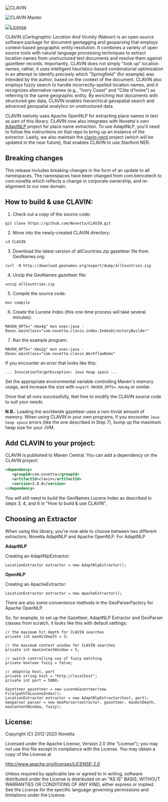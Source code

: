 ![CLAVIN](https://github.com/Novetta/CLAVIN/blob/develop/img/clavinLogo.png?raw=true)

![CLAVIN Master](https://github.com/Novetta/CLAVIN/workflows/MasterCI/badge.svg?branch=master)

[![License](https://img.shields.io/badge/License-Apache%202.0-blue.svg)](https://opensource.org/licenses/Apache-2.0)


CLAVIN (*Cartographic Location And Vicinity INdexer*) is an open source software package for document geotagging and geoparsing that employs context-based geographic entity resolution. It combines a variety of open source tools with natural language processing techniques to extract location names from unstructured text documents and resolve them against gazetteer records. Importantly, CLAVIN does not simply "look up" location names; rather, it uses intelligent heuristics-based combinatorial optimization in an attempt to identify precisely which "Springfield" (for example) was intended by the author, based on the context of the document. CLAVIN also employs fuzzy search to handle incorrectly-spelled location names, and it recognizes alternative names (e.g., "Ivory Coast" and "Côte d'Ivoire") as referring to the same geographic entity. By enriching text documents with structured geo data, CLAVIN enables hierarchical geospatial search and advanced geospatial analytics on unstructured data.

CLAVIN natively uses Apache OpenNLP for extracting place names in text as part of this library. CLAVIN now also integrates with Novetta's own [AdaptNLP](https://github.com/Novetta/adaptnlp) project for place name extraction. To use AdaptNLP, you'll need to follow the instructions on that repo to bring up an instance of the extractor. Lastly, we also maintain the [clavin-nerd](https://github.com/novetta/clavin-nerd) project (which will be updated in the near future), that enables CLAVIN to use Stanford NER.

## Breaking changes

This release includes breaking changes in the form of an update to all namespaces.  The namespaces have been changed from com.bericotech to com.novetta which reflects a change in corporate ownership, and re-alignment to our new domain.   

## How to build & use CLAVIN:

1. Check out a copy of the source code:

```
git clone https://github.com/Novetta/CLAVIN.git
```

2. Move into the newly-created CLAVIN directory:

```	
cd CLAVIN
```

3. Download the latest version of allCountries.zip gazetteer file from GeoNames.org:

```
curl -O http://download.geonames.org/export/dump/allCountries.zip
```

4. Unzip the GeoNames gazetteer file:

```
unzip allCountries.zip
```

5. Compile the source code:

```
mvn compile
```

6. Create the Lucene Index (this one-time process will take several minutes):

```
MAVEN_OPTS="-Xmx4g" mvn exec:java -Dexec.mainClass="com.novetta.clavin.index.IndexDirectoryBuilder"
```

7. Run the example program:

```
MAVEN_OPTS="-Xmx2g" mvn exec:java -Dexec.mainClass="com.novetta.clavin.WorkflowDemo"
```
	
If you encounter an error that looks like this:

```
... InvocationTargetException: Java heap space ...
```
	
Set the appropriate environmental variable controlling Maven's memory usage, and increase the size with `export MAVEN_OPTS=-Xmx4g` or similar.

Once that all runs successfully, feel free to modify the CLAVIN source code to suit your needs.

**N.B.**: Loading the worldwide gazetteer uses a non-trivial amount of memory. When using CLAVIN in your own programs, if you encounter `Java heap space` errors (like the one described in Step 7), bump up the maximum heap size for your JVM.

## Add CLAVIN to your project:

CLAVIN is published to Maven Central. You can add a dependency on the CLAVIN project:

```xml
<dependency>
   <groupId>com.novetta</groupId>
   <artifactId>clavin</artifactId>
   <version>3.0.0</version>
</dependency>
```

You will still need to build the GeoNames Lucene Index as described in steps 3, 4, and 6 in "How to build & use CLAVIN".


## Choosing an Extractor

When using this library, you're now able to choose between two different extractors: Novetta AdaptNLP and Apache OpenNLP. For AdaptNLP

**AdaptNLP**

Creating an AdaptNlpExtractor: 

```
LocationExtractor extractor = new AdaptNlpExtractor();
```

**OpenNLP**

Creating an ApacheExtractor: 

```
LocationExtractor extractor = new ApacheExtractor();
```

There are also some convenience methods in the GeoParserFactory for Apache OpenNLP. 

So, for example, to set up the Gazetteer, AdaptNLP Extractor and GeoParser classes from scratch, it looks like this with default settings:   

```
// the maximum hit depth for CLAVIN searches
private int maxHitDepth = 3;

// the maximum context window for CLAVIN searches
private int maxContextWindow = 5;

// switch controlling use of fuzzy matching
private boolean fuzzy = false;

// adaptnlp host, port
private string host = "http://localhost";
private int port = 5000;

Gazetteer gazetteer = new LuceneGazetteer(new File(pathToLuceneIndex));
LocationExtractor extractor = new AdaptNlpExtractor(host, port);
Geoparser parser = new GeoParser(extractor, gazetteer, maxHitDepth, maxContentWindow, fuzzy);

```


## License:

Copyright (C) 2012-2020 Novetta

Licensed under the Apache License, Version 2.0 (the "License");
you may not use this file except in compliance with the License.
You may obtain a copy of the License at

   http://www.apache.org/licenses/LICENSE-2.0

Unless required by applicable law or agreed to in writing, software
distributed under the License is distributed on an "AS IS" BASIS,
WITHOUT WARRANTIES OR CONDITIONS OF ANY KIND, either express or implied.
See the License for the specific language governing permissions and
limitations under the License.
